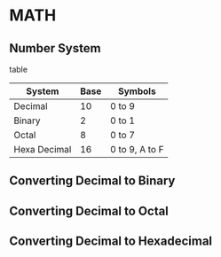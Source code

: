  # MATH 
## Number System
table

| System | Base | Symbols |
| --- | --- | --- |
| Decimal | 10 | 0 to 9 |
| Binary | 2 | 0 to 1 |
| Octal | 8 | 0 to 7 |
| Hexa Decimal | 16 | 0 to 9, A to F |

## Converting Decimal to Binary


## Converting Decimal to Octal


## Converting Decimal to Hexadecimal
